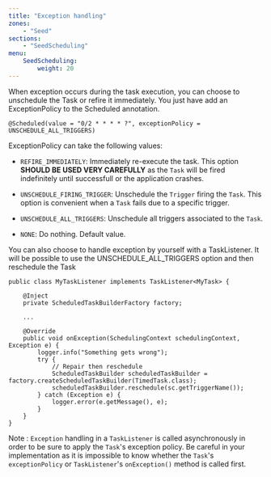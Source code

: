 ```yaml
---
title: "Exception handling"
zones:
    - "Seed"
sections:
    - "SeedScheduling"
menu:
    SeedScheduling:
        weight: 20
---
```


When exception occurs during the task execution, you can choose to unschedule the Task or refire it immediately. You just
have add an ExceptionPolicy to the Scheduled annotation.

    @Scheduled(value = "0/2 * * * * ?", exceptionPolicy = UNSCHEDULE_ALL_TRIGGERS)

ExceptionPolicy can take the following values:

- `REFIRE_IMMEDIATELY`: Immediately re-execute the task. This option **SHOULD BE USED VERY CAREFULLY** as the `Task` will be fired indefinitely until successfull or the application crashes.

- `UNSCHEDULE_FIRING_TRIGGER`: Unschedule the `Trigger` firing the `Task`. This option is convenient when a `Task` fails due
to a specific trigger.

- `UNSCHEDULE_ALL_TRIGGERS`: Unschedule all triggers associated to the `Task`.

- `NONE`: Do nothing. Default value.

You can also choose to handle exception by yourself with a TaskListener. It will be possible to use the
UNSCHEDULE_ALL_TRIGGERS option and then reschedule the Task

    public class MyTaskListener implements TaskListener<MyTask> {

        @Inject
        private ScheduledTaskBuilderFactory factory;

        ...

        @Override
        public void onException(SchedulingContext schedulingContext, Exception e) {
            logger.info("Something gets wrong");
            try {
                // Repair then reschedule
                ScheduledTaskBuilder scheduledTaskBuilder = factory.createScheduledTaskBuilder(TimedTask.class);
                scheduledTaskBuilder.reschedule(sc.getTriggerName());
            } catch (Exception e) {
                logger.error(e.getMessage(), e);
            }
        }
    }

Note : `Exception` handling in a `TaskListener` is called asynchronously in order to be sure to apply the `Task`'s exception policy. 
Be careful in your implementation as it is impossible to know whether the `Task`'s `exceptionPolicy` or `TaskListener`'s `onException()` method is called first.
